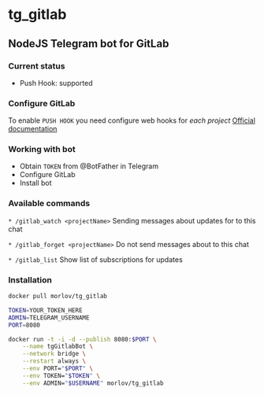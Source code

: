 # tg_gitlab
## NodeJS Telegram bot for GitLab 

### Current status

* Push Hook: supported

### Configure GitLab

To enable `PUSH HOOK` you need configure web hooks for *each project*
[Official documentation](https://gitlab.com/gitlab-org/gitlab-ce/blob/master/doc/user/project/integrations/webhooks.md)

### Working with bot
* Obtain `TOKEN` from @BotFather in Telegram
* Configure GitLab
* Install bot

### Available commands

`* /gitlab_watch <projectName>` 
  Sending messages about updates for <projectName> to this chat

`* /gitlab_forget <projectName>`
  Do not send messages about <projectName> to this chat

`* /gitlab_list`
  Show list of subscriptions for updates


### Installation
```bash
docker pull morlov/tg_gitlab

TOKEN=YOUR_TOKEN_HERE
ADMIN=TELEGRAM_USERNAME
PORT=8080

docker run -t -i -d --publish 8080:$PORT \
    --name tgGitlabBot \
    --network bridge \
    --restart always \
    --env PORT="$PORT" \
    --env TOKEN="$TOKEN" \
    --env ADMIN="$USERNAME" morlov/tg_gitlab

```
